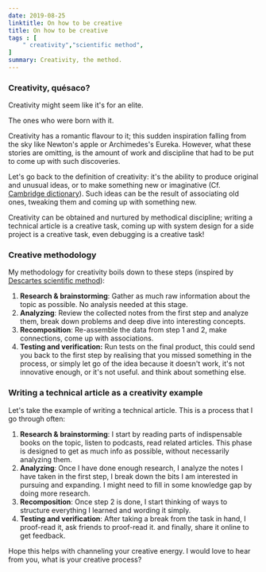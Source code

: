 ```yaml
---
date: 2019-08-25
linktitle: On how to be creative
title: On how to be creative
tags : [
    " creativity","scientific method",
]
summary: Creativity, the method.
---
```

### Creativity, quésaco?

Creativity might seem like it's for an elite.

The ones who were born with it.

Creativity has a romantic flavour to it; this sudden inspiration falling from the sky like Newton's apple or Archimedes's Eureka. However, what these stories are omitting, is the amount of work and discipline that had to be put to come up with such discoveries.

Let's go back to the definition of creativity: it's the ability to produce original and unusual ideas, or to make something new or imaginative (Cf. [Cambridge dictionary](https://dictionary.cambridge.org/dictionary/english/creativity)). Such ideas can be the result of associating old ones, tweaking them and coming up with something new.

Creativity can be obtained and nurtured by methodical discipline; writing a technical article is a creative task, coming up with system design for a side project is a creative task, even debugging is a creative task!

### Creative methodology

My methodology for creativity boils down to these steps (inspired by [Descartes scientific method](https://www.rasch.org/rmt/rmt72h.htm)):

1. **Research & brainstorming**: Gather as much raw information about the topic as possible. No analysis needed at this stage.
2. **Analyzing**: Review the collected notes from the first step and analyze them, break down problems and deep dive into interesting concepts.
3. **Recomposition**: Re-assemble the data from step 1 and 2, make connections, come up with associations.
4. **Testing and verification:** Run tests on the final product, this could send you back to the first step by realising that you missed something in the process, or simply let go of the idea because it doesn't work, it's not innovative enough, or it's not useful. and think about something else.

### Writing a technical article as a creativity example

Let's take the example of writing a technical article. This is a process that I go through often:

1. **Research & brainstorming**: I start by reading parts of indispensable books on the topic, listen to podcasts, read related articles. This phase is designed to get as much info as possible, without necessarily analyzing them.
2. **Analyzing**: Once I have done enough research, I analyze the notes I have taken in the first step, I break down the bits I am interested in pursuing and expanding. I might need to fill in some knowledge gap by doing more research.
3. **Recomposition**: Once step 2 is done, I start thinking of ways to structure everything I learned and wording it simply.
4. **Testing and verification**: After taking a break from the task in hand, I proof-read it, ask friends to proof-read it. and finally, share it online to get feedback.

Hope this helps with channeling your creative energy. I would love to hear from you, what is your creative process?
